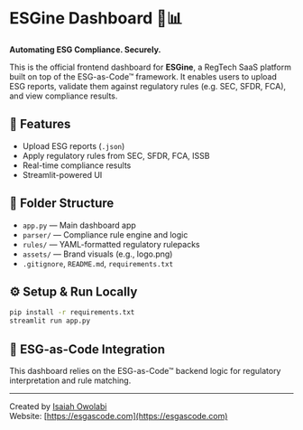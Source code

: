 # ESGine Dashboard 🌱📊

**Automating ESG Compliance. Securely.**

This is the official frontend dashboard for **ESGine**, a RegTech SaaS platform built on top of the ESG-as-Code™ framework. It enables users to upload ESG reports, validate them against regulatory rules (e.g. SEC, SFDR, FCA), and view compliance results.

## 🔧 Features
- Upload ESG reports (`.json`)
- Apply regulatory rules from SEC, SFDR, FCA, ISSB
- Real-time compliance results
- Streamlit-powered UI

## 📁 Folder Structure
- `app.py` — Main dashboard app
- `parser/` — Compliance rule engine and logic
- `rules/` — YAML-formatted regulatory rulepacks
- `assets/` — Brand visuals (e.g., logo.png)
- `.gitignore`, `README.md`, `requirements.txt`

## ⚙️ Setup & Run Locally
```bash
pip install -r requirements.txt
streamlit run app.py
```


## 💼 ESG-as-Code Integration
This dashboard relies on the ESG-as-Code™ backend logic for regulatory interpretation and rule matching.

---

Created by [Isaiah Owolabi](https://github.com/ESGasCode)  
Website: [https://esgascode.com](https://esgascode.com)

